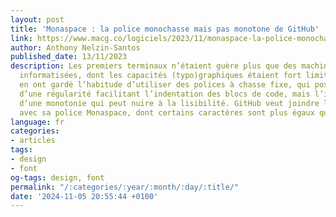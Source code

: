 ```yaml
---
layout: post
title: 'Monaspace : la police monochasse mais pas monotone de GitHub'
link: https://www.macg.co/logiciels/2023/11/monaspace-la-police-monochasse-mais-pas-monotone-de-github-140437
author: Anthony Nelzin-Santos
published_date: 13/11/2023
description: Les premiers terminaux n’étaient guère plus que des machines à écrire
  informatisées, dont les capacités (typo)graphiques étaient fort limitées. Les développeurs
  en ont gardé l’habitude d’utiliser des polices à chasse fixe, qui possèdent l’avantage
  d’une régularité facilitant l’indentation des blocs de code, mais l’inconvénient
  d’une monotonie qui peut nuire à la lisibilité. GitHub veut joindre l’utile et l’agréable
  avec sa police Monaspace, dont certains caractères sont plus égaux que d’autres.
language: fr
categories:
- articles
tags:
- design
- font
og-tags: design, font
permalink: "/:categories/:year/:month/:day/:title/"
date: '2024-11-05 20:55:44 +0100'
---
```

